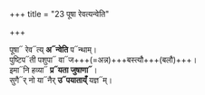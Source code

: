 +++
title = "23 पूषा रेवत्यन्वेति"

+++

पूषा᳓ रेव᳓त्य् **अ᳓न्वेति** प᳓न्थाम्।  
पुष्टिप᳓ती पशुपा᳓ वा᳓ज+++(=अन्न)+++बस्त्यौ+++(बलौ)+++।  
इमा᳓नि हव्या᳓ **प्र᳓यता जुषाणा᳓**।  
सुगै᳓र् नो या᳓नैर् **उ᳓पयाताय्ँ** यज्ञ᳓म्।  

